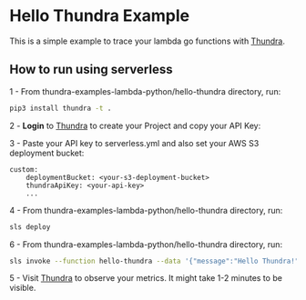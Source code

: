 # Hello Thundra Example


This is a simple example to trace your lambda go functions with [Thundra](https://www.thundra.io/).


## How to run using serverless

1 - From thundra-examples-lambda-python/hello-thundra directory, run:

```bash
pip3 install thundra -t .
```

2 - **Login** to [Thundra](https://console.thundra.io) to create your Project and copy your API Key:

3 - Paste your API key to serverless.yml and also set your AWS S3 deployment bucket:

```
custom:
    deploymentBucket: <your-s3-deployment-bucket>
    thundraApiKey: <your-api-key>
    ...
```

4 - From thundra-examples-lambda-python/hello-thundra directory, run:

```bash
sls deploy
```

6 - From thundra-examples-lambda-python/hello-thundra directory, run:

```bash
sls invoke --function hello-thundra --data '{"message":"Hello Thundra!"}'
```

5 - Visit [Thundra](https://console.thundra.io/) to observe your metrics. It might take 1-2 minutes to be visible.




